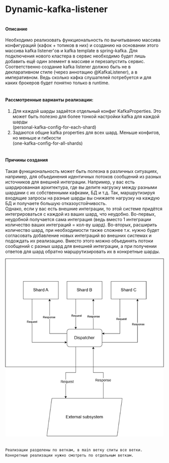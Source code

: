 # Dynamic-kafka-listener

#### <br>Описание<br>
Необходимо реализовать функциональность по вычитыванию массива конфигураций (кафок + топиков в них) и созданию на основании этого массива kafka listener'ов и kafka template в spring-kafka.
Для подключения нового кластера в сервис необходимо будет лишь добавить ещё один элемент в массиве и перезапустить сервис.
Соответственно создание kafka listener должно быть не в декларативном стиле (через аннотацию @KafkaListener), а в императивном. Ведь сколько кафка слушателей потребуется и для каких брокеров будет понятно только в runtime.

#### <br>Рассмотренные варианты реализации:<br>
1. Для каждой шарды задаётся отдельный конфиг KafkaProperties. Это может быть полезно для более тонкой настройки kafka для каждой шарды  
   (personal-kafka-config-for-each-shard)
2. Задаются общие kafka properties для всех шард. Меньше конфигов, но меньше и гибкости  
   (one-kafka-config-for-all-shards)

#### <br>Причины создания<br>
Такая функциональность может быть полезна в различных ситуациях, например, для объединения идентичных потоков сообщений из разных источников для внешней интеграции.
Например, у вас есть шардированная архитектура, где вы делите нагрузку между разными шардами с их собственными кафками, БД и т.д. 
Так, маршрутизируя входящие запросы на разные шарды вы снижаете нагрузку на каждую БД и получаете большую отказоустойчивость.  
Однако, если у вас есть внешние интеграции, то этой системе придётся интегрироваться с каждой из ваших шард, что неудобно. Во-первых, неудобной получается сама интеграция (ведь вместо 1 интеграции количество ваших интеграций = кол-ву шард). Во-вторых, расширить количество шард, при необходимости также сложнее т.к. нужно будет согласовать добавление новых интеграций во внешних системах и подождать их реализацию.
Вместо этого можно объединять потоки сообщений с разных шард для внешней интеграции, а при получении ответов для шард обратно маршрутизировать их в конкретные шарды.

![shards integration img](Multi_shards_integration.png)


<br>`Реализации разделены по веткам, в main ветку слиты все ветки. Конкретные реализации нужно смотреть по отдельным веткам.`

